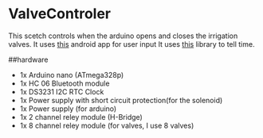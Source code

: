 # ValveControler

This scetch controls when the arduino opens and closes the irrigation valves.
It uses [this](https://github.com/Damjan94/ProgramZaNavodnjavanje) android app for user input
It uses [this](https://github.com/sleemanj/DS3231_Simple) library to tell time.

##hardware

- 1x Arduino nano (ATmega328p)
- 1x HC 06 Bluetooth module
- 1x DS3231 I2C RTC Clock
- 1x Power supply with short circuit protection(for the solenoid)
- 1x Power supply (for arduino)
- 1x 2 channel reley module (H-Bridge)
- 1x 8 channel reley module (for valves, I use 8 valves)

